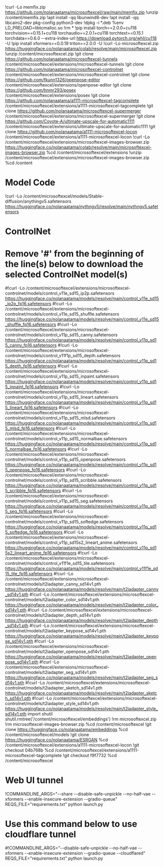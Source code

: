 !curl -Lo memfix.zip https://github.com/nolanaatama/microsoftexcel/raw/main/memfix.zip
!unzip /content/memfix.zip
!apt install -qq libunwind8-dev
!apt install -qq libcairo2-dev pkg-config python3-dev
!dpkg -i *.deb
%env LD_PRELOAD=libtcmalloc.so
!rm *
!pip install torch==2.0.0+cu118 torchvision==0.15.1+cu118 torchaudio==2.0.1+cu118 torchtext==0.15.1 torchdata==0.6.0 --extra-index-url https://download.pytorch.org/whl/cu118 -U
!pip install xformers==0.0.19 triton==2.0.0 -U
!curl -Lo microsoftexcel.zip https://huggingface.co/nolanaatama/colab/resolve/main/microsoftexcel.zip
!unzip /content/microsoftexcel.zip
!git clone https://github.com/nolanaatama/microsoftexcel-tunnels /content/microsoftexcel/extensions/microsoftexcel-tunnels
!git clone https://github.com/nolanaatama/microsoftexcel-controlnet /content/microsoftexcel/extensions/microsoftexcel-controlnet
!git clone https://github.com/fkunn1326/openpose-editor /content/microsoftexcel/extensions/openpose-editor
!git clone https://github.com/hnmr293/posex /content/microsoftexcel/extensions/posex
!git clone https://github.com/nolanaatama/a1111-microsoftexcel-tagcomplete /content/microsoftexcel/extensions/a1111-microsoftexcel-tagcomplete
!git clone https://github.com/nolanaatama/microsoftexcel-supermerger /content/microsoftexcel/extensions/microsoftexcel-supermerger
!git clone https://github.com/Coyote-A/ultimate-upscale-for-automatic1111 /content/microsoftexcel/extensions/ultimate-upscale-for-automatic1111
!git clone https://github.com/nolanaatama/a1111-microsoftexcel-locon /content/microsoftexcel/extensions/a1111-microsoftexcel-locon
!curl -Lo /content/microsoftexcel/extensions/microsoftexcel-images-browser.zip https://huggingface.co/nolanaatama/colab/resolve/main/microsoftexcel-images-browser.zip
%cd /content/microsoftexcel/extensions
!unzip /content/microsoftexcel/extensions/microsoftexcel-images-browser.zip
%cd /content
# Model Code
!curl -Lo /content/microsoftexcel/models/Stable-diffusion/anythingv5.safetensors https://huggingface.co/nolanaatama/nythngv5/resolve/main/nythngv5.safetensors
# ControlNet
# Remove '#' from the beginning of the line(s) below to download the selected ControlNet model(s)
#!curl -Lo /content/microsoftexcel/extensions/microsoftexcel-controlnet/models/control_v11e_sd15_ip2p.safetensors https://huggingface.co/nolanaatama/models/resolve/main/control_v11e_sd15_ip2p_fp16.safetensors
#!curl -Lo /content/microsoftexcel/extensions/microsoftexcel-controlnet/models/control_v11e_sd15_shuffle.safetensors https://huggingface.co/nolanaatama/models/resolve/main/control_v11e_sd15_shuffle_fp16.safetensors
#!curl -Lo /content/microsoftexcel/extensions/microsoftexcel-controlnet/models/control_v11p_sd15_canny.safetensors https://huggingface.co/nolanaatama/models/resolve/main/control_v11p_sd15_canny_fp16.safetensors
#!curl -Lo /content/microsoftexcel/extensions/microsoftexcel-controlnet/models/control_v11f1p_sd15_depth.safetensors https://huggingface.co/nolanaatama/models/resolve/main/control_v11p_sd15_depth_fp16.safetensors
#!curl -Lo /content/microsoftexcel/extensions/microsoftexcel-controlnet/models/control_v11p_sd15_inpaint.safetensors https://huggingface.co/nolanaatama/models/resolve/main/control_v11p_sd15_inpaint_fp16.safetensors
#!curl -Lo /content/microsoftexcel/extensions/microsoftexcel-controlnet/models/control_v11p_sd15_lineart.safetensors https://huggingface.co/nolanaatama/models/resolve/main/control_v11p_sd15_lineart_fp16.safetensors
#!curl -Lo /content/microsoftexcel/extensions/microsoftexcel-controlnet/models/control_v11p_sd15_mlsd.safetensors https://huggingface.co/nolanaatama/models/resolve/main/control_v11p_sd15_mlsd_fp16.safetensors
#!curl -Lo /content/microsoftexcel/extensions/microsoftexcel-controlnet/models/control_v11p_sd15_normalbae.safetensors https://huggingface.co/nolanaatama/models/resolve/main/control_v11p_sd15_normalbae_fp16.safetensors
#!curl -Lo /content/microsoftexcel/extensions/microsoftexcel-controlnet/models/control_v11p_sd15_openpose.safetensors https://huggingface.co/nolanaatama/models/resolve/main/control_v11p_sd15_openpose_fp16.safetensors
#!curl -Lo /content/microsoftexcel/extensions/microsoftexcel-controlnet/models/control_v11p_sd15_scribble.safetensors https://huggingface.co/nolanaatama/models/resolve/main/control_v11p_sd15_scribble_fp16.safetensors
#!curl -Lo /content/microsoftexcel/extensions/microsoftexcel-controlnet/models/control_v11p_sd15_seg.safetensors https://huggingface.co/nolanaatama/models/resolve/main/control_v11p_sd15_seg_fp16.safetensors
#!curl -Lo /content/microsoftexcel/extensions/microsoftexcel-controlnet/models/control_v11p_sd15_softedge.safetensors https://huggingface.co/nolanaatama/models/resolve/main/control_v11p_sd15_softedge_fp16.safetensors
#!curl -Lo /content/microsoftexcel/extensions/microsoftexcel-controlnet/models/control_v11p_sd15s2_lineart_anime.safetensors https://huggingface.co/nolanaatama/models/resolve/main/control_v11p_sd15s2_lineart_anime_fp16.safetensors
#!curl -Lo /content/microsoftexcel/extensions/microsoftexcel-controlnet/models/control_v11f1e_sd15_tile.safetensors https://huggingface.co/nolanaatama/models/resolve/main/control_v11f1e_sd15_tile_fp16.safetensors
#!curl -Lo /content/microsoftexcel/extensions/microsoftexcel-controlnet/models/t2iadapter_canny_sd14v1.pth https://huggingface.co/nolanaatama/models/resolve/main/t2iadapter_canny_sd14v1.pth
#!curl -Lo /content/microsoftexcel/extensions/microsoftexcel-controlnet/models/t2iadapter_color_sd14v1.pth https://huggingface.co/nolanaatama/models/resolve/main/t2iadapter_color_sd14v1.pth
#!curl -Lo /content/microsoftexcel/extensions/microsoftexcel-controlnet/models/t2iadapter_depth_sd14v1.pth https://huggingface.co/nolanaatama/models/resolve/main/t2iadapter_depth_sd14v1.pth
#!curl -Lo /content/microsoftexcel/extensions/microsoftexcel-controlnet/models/t2iadapter_keypose_sd14v1.pth https://huggingface.co/nolanaatama/models/resolve/main/t2iadapter_keypose_sd14v1.pth
#!curl -Lo /content/microsoftexcel/extensions/microsoftexcel-controlnet/models/t2iadapter_openpose_sd14v1.pth https://huggingface.co/nolanaatama/models/resolve/main/t2iadapter_openpose_sd14v1.pth
#!curl -Lo /content/microsoftexcel/extensions/microsoftexcel-controlnet/models/t2iadapter_seg_sd14v1.pth https://huggingface.co/nolanaatama/models/resolve/main/t2iadapter_seg_sd14v1.pth
#!curl -Lo /content/microsoftexcel/extensions/microsoftexcel-controlnet/models/t2iadapter_sketch_sd14v1.pth https://huggingface.co/nolanaatama/models/resolve/main/t2iadapter_sketch_sd14v1.pth
#!curl -Lo /content/microsoftexcel/extensions/microsoftexcel-controlnet/models/t2iadapter_style_sd14v1.pth https://huggingface.co/nolanaatama/models/resolve/main/t2iadapter_style_sd14v1.pth
import shutil
shutil.rmtree('/content/microsoftexcel/embeddings')
!rm microsoftexcel.zip
!rm microsoftexcel-images-browser.zip
%cd /content/microsoftexcel
!git clone https://huggingface.co/nolanaatama/embeddings
%cd /content/microsoftexcel/models
!git clone https://huggingface.co/nolanaatama/ESRGAN
%cd /content/microsoftexcel/extensions/a1111-microsoftexcel-locon
!git checkout 04b768b
%cd /content/microsoftexcel/extensions/a1111-microsoftexcel-tagcomplete
!git checkout f9f7732
%cd /content/microsoftexcel
# Web UI tunnel
!COMMANDLINE_ARGS="--share --disable-safe-unpickle --no-half-vae --xformers --enable-insecure-extension --gradio-queue" REQS_FILE="requirements.txt" python launch.py
# Use this command below to use cloudflare tunnel
#!COMMANDLINE_ARGS="--disable-safe-unpickle --no-half-vae --xformers --enable-insecure-extension --gradio-queue --cloudflared" REQS_FILE="requirements.txt" python launch.py
